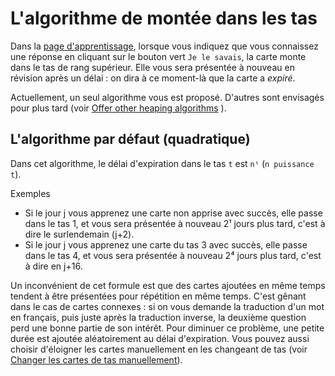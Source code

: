 # L'algorithme de montée dans les tas

Dans la [page d'apprentissage](/learn), lorsque vous indiquez que vous connaissez une réponse en cliquant sur le bouton vert `Je le savais`, la carte monte dans le tas de rang supérieur. Elle vous sera présentée à nouveau en révision après un délai : on dira à ce moment-là que la carte a _expiré_.

Actuellement, un seul algorithme vous est proposé. D'autres sont envisagés pour plus tard (voir [Offer other heaping algorithms](https://github.com/VoltanFr/memcheck/issues/349)&nbsp;<i class="fas fa-external-link-alt"></i>).

## L'algorithme par défaut (quadratique)

Dans cet algorithme, le délai d'expiration dans le tas `t` est `nᵗ` (`n puissance t`).

Exemples

- Si le jour j vous apprenez une carte non apprise avec succès, elle passe dans le tas 1, et vous sera présentée à nouveau 2¹ jours plus tard, c'est à dire le surlendemain (j+2).
- Si le jour j vous apprenez une carte du tas 3 avec succès, elle passe dans le tas 4, et vous sera présentée à nouveau 2⁴ jours plus tard, c'est à dire en j+16.

Un inconvénient de cet formule est que des cartes ajoutées en même temps tendent à être présentées pour répétition en même temps. C'est gênant dans le cas de cartes connexes : si on vous demande la traduction d'un mot en français, puis juste après la traduction inverse, la deuxième question perd une bonne partie de son intérêt.
Pour diminuer ce problème, une petite durée est ajoutée aléatoirement au délai d'expiration. Vous pouvez aussi choisir d'éloigner les cartes manuellement en les changeant de tas (voir [Changer les cartes de tas manuellement](/deck#changer-les-cartes-de-tas-manuellement)).
